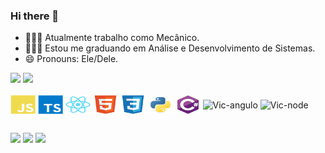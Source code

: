 ### Hi there 👋


- 👨🏽‍🔧 Atualmente trabalho como Mecânico.
- 🧑🏽‍💻 Estou me graduando em Análise e Desenvolvimento de Sistemas.
- 😄 Pronouns: Ele/Dele.

<div>
    <img height="150em" src="https://github-readme-stats.vercel.app/api?username=ViictorPaiva&show_icons=true&theme=tokyonight&include_all_commits=true&count_private=true"/>
    <img height="150em" src="https://github-readme-stats.vercel.app/api/top-langs/?username=viictorpaiva&layout=compact&langs_count=16&theme=tokyonight"/>
</div>
  
<div style="display: inline_block"><br>
  <img align="center" alt="Vic-js" height="30" width="40" src="https://raw.githubusercontent.com/devicons/devicon/master/icons/javascript/javascript-plain.svg">
  <img align="center" alt="Vic-Ts" height="30" width="40" src="https://raw.githubusercontent.com/devicons/devicon/master/icons/typescript/typescript-plain.svg">
  <img align="center" alt="Vic-React" height="30" width="40" src="https://raw.githubusercontent.com/devicons/devicon/master/icons/react/react-original.svg">
  <img align="center" alt="Vic-HTML" height="30" width="40" src="https://raw.githubusercontent.com/devicons/devicon/master/icons/html5/html5-original.svg">
  <img align="center" alt="Vic-CSS" height="30" width="40" src="https://raw.githubusercontent.com/devicons/devicon/master/icons/css3/css3-original.svg">
  <img align="center" alt="Vic-Python" height="30" width="40" src="https://raw.githubusercontent.com/devicons/devicon/master/icons/python/python-original.svg">
  <img align="center" alt="Vic-Csharp" height="30" width="40" src="https://raw.githubusercontent.com/devicons/devicon/master/icons/csharp/csharp-original.svg">
  <img align="center" alt="Vic-angulo" height="30" width="40" src="https://cdn.jsdelivr.net/gh/devicons/devicon/icons/angularjs/angularjs-original.svg" />
  <img align="center" alt="Vic-node" height="30" width="40" src="https://cdn.jsdelivr.net/gh/devicons/devicon/icons/nodejs/nodejs-original.svg" />


  <!-- 
align="right" alt="Vic-gif" src="https://cdn.discordapp.com/attachments/795358919417397249/825430589581688872/hi.gif">
</div>
-->
##
  
<div>
  <a href="https://www.instagram.com/ovictorpaiva/?hl=pt-br" target="_blank"><img src="https://img.shields.io/badge/-Instagram-%23E4405F?style=for-the-badge&logo=instagram&logoColor=white" target="_blank"></a> 
  <a href = "https://mail.google.com/mail/u/0/?tab=rm&ogbl#inbox"><img src="https://img.shields.io/badge/Gmail-D14836?style=for-the-badge&logo=gmail&logoColor=white" target="_blank"></a>
  <a href="https://www.linkedin.com/in/victor-paiva-8676751a7/" target="_blank"><img src="https://img.shields.io/badge/-LinkedIn-%230077B5?style=for-the-badge&logo=linkedin&logoColor=white" target="_blank"></a>   
</div>
